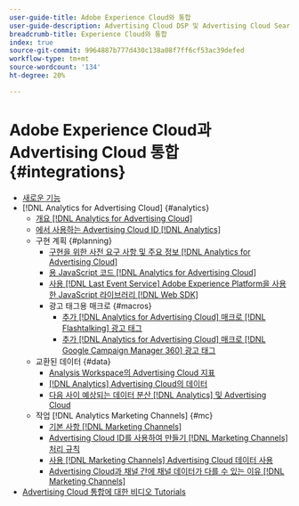 ```yaml
---
user-guide-title: Adobe Experience Cloud와 통합
user-guide-description: Advertising Cloud DSP 및 Advertising Cloud Search와 다른 Adobe Experience Cloud 제품 및 서비스와의 통합에 대해 알아봅니다.
breadcrumb-title: Experience Cloud와 통합
index: true
source-git-commit: 9964887b777d430c138a08f7ff6cf53ac39defed
workflow-type: tm+mt
source-wordcount: '134'
ht-degree: 20%

---
```



# Adobe Experience Cloud과 Advertising Cloud 통합 {#integrations}
<!--  ADD LATER: and Adobe Experience Platform -->

+ [새로운 기능](/help/integrations/home.md)
+ [!DNL Analytics for Advertising Cloud] {#analytics}
   + [개요 [!DNL Analytics for Advertising Cloud]](/help/integrations/analytics/overview.md)
   + [에서 사용하는 Advertising Cloud ID [!DNL Analytics]](/help/integrations/analytics/ids.md)
   + 구현 계획 {#planning}
      + [구현을 위한 사전 요구 사항 및 주요 정보 [!DNL Analytics for Advertising Cloud]](/help/integrations/analytics/prerequisites.md)
      + [용 JavaScript 코드 [!DNL Analytics for Advertising Cloud]](/help/integrations/analytics/javascript.md)
      + [사용 [!DNL Last Event Service] Adobe Experience Platform을 사용한 JavaScript 라이브러리 [!DNL Web SDK]](/help/integrations/analytics/web-sdk.md)
      + 광고 태그용 매크로 {#macros}
         + [추가 [!DNL Analytics for Advertising Cloud] 매크로 [!DNL Flashtalking] 광고 태그](/help/integrations/analytics/macros-flashtalking.md)
         + [추가 [!DNL Analytics for Advertising Cloud] 매크로 [!DNL Google Campaign Manager 360] 광고 태그](/help/integrations/analytics/macros-google-campaign-manager.md)
   + 교환된 데이터 {#data}
      + [Analysis Workspace의 Advertising Cloud 지표](/help/integrations/analytics/advertising-cloud-metrics-in-analytics.md)
      + [[!DNL Analytics] Advertising Cloud의 데이터](/help/integrations/analytics/analytics-data-in-advertising-cloud.md)
      + [다음 사이 예상되는 데이터 분산 [!DNL Analytics] 및 Advertising Cloud](/help/integrations/analytics/data-variances.md)
   + 작업 [!DNL Analytics Marketing Channels] {#mc}
      + [기본 사항 [!DNL Marketing Channels]](/help/integrations/analytics/marketing-channels/mc-overview.md)
      + [Advertising Cloud ID를 사용하여 만들기 [!DNL Marketing Channels] 처리 규칙](/help/integrations/analytics/marketing-channels/mc-ids.md)
      + [사용 [!DNL Marketing Channels] Advertising Cloud 데이터 사용](/help/integrations/analytics/marketing-channels/mc-ac-data.md)
      + [Advertising Cloud과 채널 간에 채널 데이터가 다를 수 있는 이유 [!DNL Marketing Channels]](/help/integrations/analytics/marketing-channels/mc-data-variances.md)
+ [Advertising Cloud 통합에 대한 비디오 Tutorials](https://experienceleague.adobe.com/docs/advertising-cloud-learn/tutorials/overview.html)<!-- rename if the tutorials TOC structure changes -->
